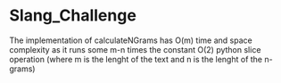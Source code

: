# Slang_Challenge
The implementation of calculateNGrams has O(m) time and space complexity as it runs some m-n times the constant O(2) python slice operation (where m is the lenght of the text and n is the lenght of the n-grams)
